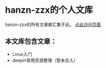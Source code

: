 # hanzn-zzx的个人文库
hanzn-zzx的所有文章都汇集于此。
[点此访问页面](https://hanzn-zzx.gitlab.io/doc)

## 本文库包含文章：
- Linux入门
- deepin常用资源整理（暂未合入）
